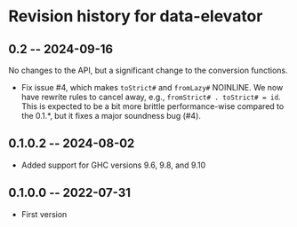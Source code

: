 # Revision history for data-elevator

## 0.2 -- 2024-09-16

No changes to the API, but a significant change to the conversion functions.

* Fix issue #4, which makes `toStrict#` and `fromLazy#` NOINLINE.
  We now have rewrite rules to cancel away, e.g., `fromStrict# . toStrict# = id`.
  This is expected to be a bit more brittle performance-wise compared to the
  0.1.*, but it fixes a major soundness bug (#4).

## 0.1.0.2 -- 2024-08-02

* Added support for GHC versions 9.6, 9.8, and 9.10


## 0.1.0.0 -- 2022-07-31

* First version
